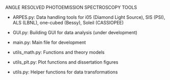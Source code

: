 ANGLE RESOLVED PHOTOEMISSION SPECTROSCOPY TOOLS

- ARPES.py:       Data handling tools for i05 (Diamond Light Source), SIS (PSI), ALS (LBNL), one-cubed (Bessy), Soleil (CASSIOPEE)

- GUI.py:         Building GUI for data analysis (under development)

- main.py:        Main file for development

- utils_math.py:  Functions and theory models

- utils_plt.py:   Plot functions and dissertation figures

- utils.py:       Helper functions for data transformations
